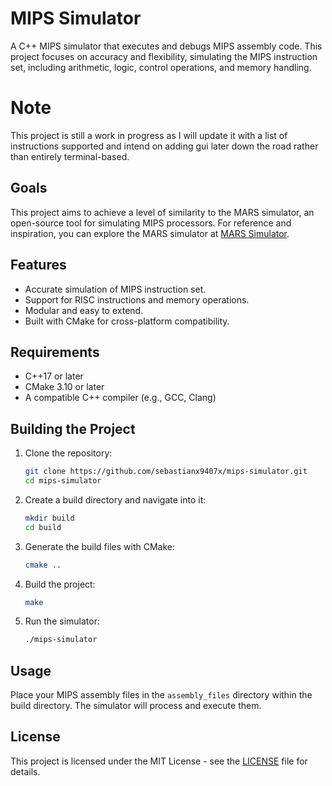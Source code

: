 # MIPS Simulator

A C++ MIPS simulator that executes and debugs MIPS assembly code. This project focuses on accuracy and flexibility, simulating the MIPS instruction set, including arithmetic, logic, control operations, and memory handling.

# Note 

This project is still a work in progress as I will update it with a list of instructions supported and intend on adding gui later down the road rather than entirely terminal-based. 

## Goals

This project aims to achieve a level of similarity to the MARS simulator, an open-source tool for simulating MIPS processors. For reference and inspiration, you can explore the MARS simulator at [MARS Simulator](https://courses.missouristate.edu/KenVollmar/MARS/index.htm).


## Features

- Accurate simulation of MIPS instruction set.
- Support for RISC instructions and memory operations.
- Modular and easy to extend.
- Built with CMake for cross-platform compatibility.

## Requirements

- C++17 or later
- CMake 3.10 or later
- A compatible C++ compiler (e.g., GCC, Clang)

## Building the Project

1. Clone the repository:
    ```sh
    git clone https://github.com/sebastianx9407x/mips-simulator.git
    cd mips-simulator
    ```

2. Create a build directory and navigate into it:
    ```sh
    mkdir build
    cd build
    ```

3. Generate the build files with CMake:
    ```sh
    cmake ..
    ```

4. Build the project:
    ```sh
    make
    ```

5. Run the simulator:
    ```sh
    ./mips-simulator
    ```

## Usage

Place your MIPS assembly files in the `assembly_files` directory within the build directory. The simulator will process and execute them.

## License

This project is licensed under the MIT License - see the [LICENSE](LICENSE) file for details.
